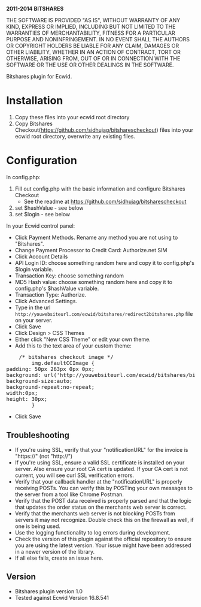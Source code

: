 <strong>2011-2014 BITSHARES</strong>



THE SOFTWARE IS PROVIDED "AS IS", WITHOUT WARRANTY OF ANY KIND, EXPRESS OR IMPLIED, INCLUDING BUT NOT LIMITED TO THE WARRANTIES OF MERCHANTABILITY, FITNESS FOR A PARTICULAR PURPOSE AND NONINFRINGEMENT. IN NO EVENT SHALL THE AUTHORS OR COPYRIGHT HOLDERS BE LIABLE FOR ANY CLAIM, DAMAGES OR OTHER LIABILITY, WHETHER IN AN ACTION OF CONTRACT, TORT OR OTHERWISE, ARISING FROM, OUT OF OR IN CONNECTION WITH THE SOFTWARE OR THE USE OR OTHER DEALINGS IN THE SOFTWARE.

Bitshares plugin for Ecwid.

# Installation

1. Copy these files into your ecwid root directory
2. Copy Bitshares Checkout(https://github.com/sidhujag/bitsharescheckout) files into your ecwid root directory, overwrite any existing files.

# Configuration

In config.php:

1. Fill out config.php with the basic information and configure Bitshares Checkout
    - See the readme at https://github.com/sidhujag/bitsharescheckout
2. set $hashValue - see below
3. set $login - see below 

In your Ecwid control panel:
- Click Payment Methods.  Rename any method you are not using to "Bitshares".
- Change Payment Processor to Credit Card: Authorize.net SIM
- Click Account Details
- API Login ID: choose something random here and copy it to config.php's $login variable.
- Transaction Key: choose something random
- MD5 Hash value: choose something random here and copy it to config.php's $hashValue variable.
- Transaction Type: Authorize.
- Click Advanced Settings.
- Type in the url `http://youwebsiteurl.com/ecwid/bitshares/redirect2bitshares.php` file on your server.
- Click Save
- Click Design > CSS Themes
- Either click "New CSS Theme" or edit your own theme.
- Add this to the text area of your custom theme:
<pre>
	/* bitshares checkout image */
		img.defaultCCImage {
padding: 50px 263px 0px 0px; 
background: url('http://youwebsiteurl.com/ecwid/bitshares/bitshares-logo.png'); 
background-size:auto; 
background-repeat:no-repeat;
width:0px; 
height: 30px;
		}
</pre>
- Click Save


Troubleshooting
---------------
- If you're using SSL, verify that your "notificationURL" for the invoice is "https://" (not "http://")
- If you're using SSL, ensure a valid SSL certificate is installed on your server. Also ensure your root CA cert is updated. If your CA cert is not current, you will see curl SSL verification errors.
- Verify that your callback handler at the "notificationURL" is properly receiving POSTs. You can verify this by POSTing your own messages to the server from a tool like Chrome Postman.
- Verify that the POST data received is properly parsed and that the logic that updates the order status on the merchants web server is correct.
- Verify that the merchants web server is not blocking POSTs from servers it may not recognize. Double check this on the firewall as well, if one is being used.
- Use the logging functionality to log errors during development. 
- Check the version of this plugin against the official repository to ensure you are using the latest version. Your issue might have been addressed in a newer version of the library.
- If all else fails, create an issue here.


Version
-------
- Bitshares plugin version 1.0
- Tested against Ecwid Version 16.8.541
